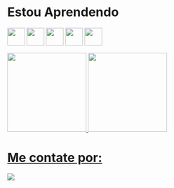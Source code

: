  # Estou Aprendendo
<img src="https://cdn.jsdelivr.net/gh/devicons/devicon/icons/html5/html5-original-wordmark.svg" width="40" height="40" /> <img src="https://cdn.jsdelivr.net/gh/devicons/devicon/icons/css3/css3-original-wordmark.svg" width="40" height="40" /> <img src="https://cdn.jsdelivr.net/gh/devicons/devicon/icons/javascript/javascript-original.svg"  width="40" height="40"/> <img src="https://cdn.jsdelivr.net/gh/devicons/devicon/icons/php/php-original.svg" width="40" height="40" /> <img src="https://cdn.jsdelivr.net/gh/devicons/devicon/icons/mysql/mysql-original-wordmark.svg"  width="40" height="40"/>
<div>
 
<a href="https://github.com/Allisonfreittass"/>
<img height="180em" src="https://github-readme-stats.vercel.app/api/top-langs/?username=Allisonfreittass&layout=compact&langs_count=7&theme=dracula">
<img height="180em" src="https://github-readme-stats.vercel.app/api?username=Allisonfreittass&show_icons=true&theme=dracula&include_all_commits=true&count_private=true">
</div>
 
 # Me contate por:
<div>
<a href = "mailto:contato@allison.freitas@alunos.unis.edu.br"><img src="https://img.shields.io/badge/Gmail-D14836?style=for-the-badge&logo=gmail&logoColor=white" target="_blank"></a></div>

          


          
